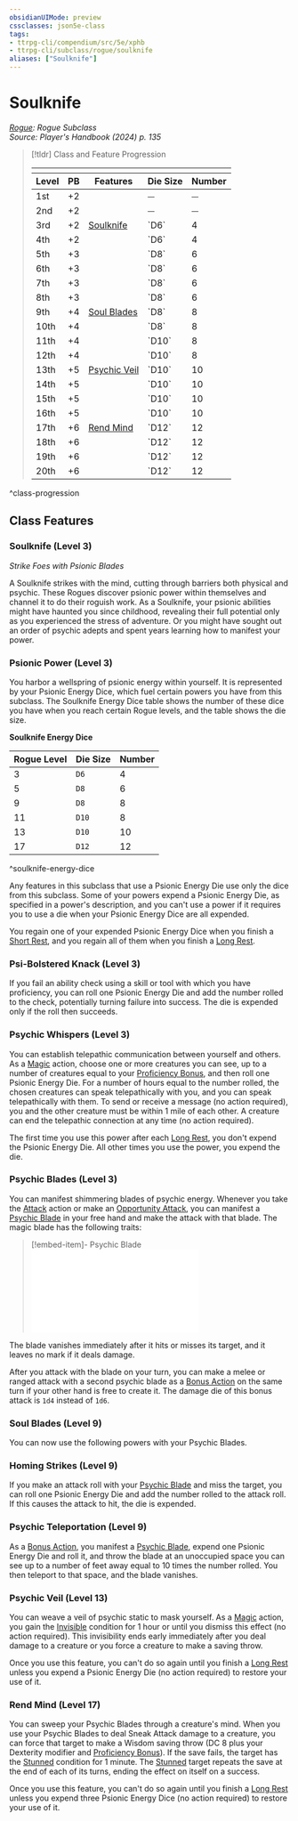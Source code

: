 ```yaml
---
obsidianUIMode: preview
cssclasses: json5e-class
tags:
- ttrpg-cli/compendium/src/5e/xphb
- ttrpg-cli/subclass/rogue/soulknife
aliases: ["Soulknife"]
---
```

# Soulknife
*[Rogue](./rogue-xphb.md): Rogue Subclass*  
*Source: Player's Handbook (2024) p. 135*  

> [!tldr] Class and Feature Progression
> 
> <table class="class-progression">
> <thead>
> <tr><th colspan='5'></th></tr>
> <tr class="class-progression"><th class"level">Level</th><th class"pb">PB</th><th class"feature">Features</th><th class="value"><span class='tip' title='Soulknife Energy Die Size'>Die Size</span></th><th class="value"><span class='tip' title='Soulknife Energy Die Number'>Number</span></th></tr>
> </thead><tbody>
> <tr class="class-progression"><td class"level">1st</td><td class"pb">+2</td><td class"feature"></td><td class="value">⏤</td><td class="value">⏤</td></tr>
> <tr class="class-progression"><td class"level">2nd</td><td class"pb">+2</td><td class"feature"></td><td class="value">⏤</td><td class="value">⏤</td></tr>
> <tr class="class-progression"><td class"level">3rd</td><td class"pb">+2</td><td class"feature"><a href='#Soulknife (Level 3)' class='internal-link'>Soulknife</a></td><td class="value">`D6`</td><td class="value">4</td></tr>
> <tr class="class-progression"><td class"level">4th</td><td class"pb">+2</td><td class"feature"></td><td class="value">`D6`</td><td class="value">4</td></tr>
> <tr class="class-progression"><td class"level">5th</td><td class"pb">+3</td><td class"feature"></td><td class="value">`D8`</td><td class="value">6</td></tr>
> <tr class="class-progression"><td class"level">6th</td><td class"pb">+3</td><td class"feature"></td><td class="value">`D8`</td><td class="value">6</td></tr>
> <tr class="class-progression"><td class"level">7th</td><td class"pb">+3</td><td class"feature"></td><td class="value">`D8`</td><td class="value">6</td></tr>
> <tr class="class-progression"><td class"level">8th</td><td class"pb">+3</td><td class"feature"></td><td class="value">`D8`</td><td class="value">6</td></tr>
> <tr class="class-progression"><td class"level">9th</td><td class"pb">+4</td><td class"feature"><a href='#Soul Blades (Level 9)' class='internal-link'>Soul Blades</a></td><td class="value">`D8`</td><td class="value">8</td></tr>
> <tr class="class-progression"><td class"level">10th</td><td class"pb">+4</td><td class"feature"></td><td class="value">`D8`</td><td class="value">8</td></tr>
> <tr class="class-progression"><td class"level">11th</td><td class"pb">+4</td><td class"feature"></td><td class="value">`D10`</td><td class="value">8</td></tr>
> <tr class="class-progression"><td class"level">12th</td><td class"pb">+4</td><td class"feature"></td><td class="value">`D10`</td><td class="value">8</td></tr>
> <tr class="class-progression"><td class"level">13th</td><td class"pb">+5</td><td class"feature"><a href='#Psychic Veil (Level 13)' class='internal-link'>Psychic Veil</a></td><td class="value">`D10`</td><td class="value">10</td></tr>
> <tr class="class-progression"><td class"level">14th</td><td class"pb">+5</td><td class"feature"></td><td class="value">`D10`</td><td class="value">10</td></tr>
> <tr class="class-progression"><td class"level">15th</td><td class"pb">+5</td><td class"feature"></td><td class="value">`D10`</td><td class="value">10</td></tr>
> <tr class="class-progression"><td class"level">16th</td><td class"pb">+5</td><td class"feature"></td><td class="value">`D10`</td><td class="value">10</td></tr>
> <tr class="class-progression"><td class"level">17th</td><td class"pb">+6</td><td class"feature"><a href='#Rend Mind (Level 17)' class='internal-link'>Rend Mind</a></td><td class="value">`D12`</td><td class="value">12</td></tr>
> <tr class="class-progression"><td class"level">18th</td><td class"pb">+6</td><td class"feature"></td><td class="value">`D12`</td><td class="value">12</td></tr>
> <tr class="class-progression"><td class"level">19th</td><td class"pb">+6</td><td class"feature"></td><td class="value">`D12`</td><td class="value">12</td></tr>
> <tr class="class-progression"><td class"level">20th</td><td class"pb">+6</td><td class"feature"></td><td class="value">`D12`</td><td class="value">12</td></tr>
> </tbody></table>

^class-progression


## Class Features

### Soulknife (Level 3)

*Strike Foes with Psionic Blades*

A Soulknife strikes with the mind, cutting through barriers both physical and psychic. These Rogues discover psionic power within themselves and channel it to do their roguish work. As a Soulknife, your psionic abilities might have haunted you since childhood, revealing their full potential only as you experienced the stress of adventure. Or you might have sought out an order of psychic adepts and spent years learning how to manifest your power.

### Psionic Power (Level 3)

You harbor a wellspring of psionic energy within yourself. It is represented by your Psionic Energy Dice, which fuel certain powers you have from this subclass. The Soulknife Energy Dice table shows the number of these dice you have when you reach certain Rogue levels, and the table shows the die size.

**Soulknife Energy Dice**

| Rogue Level | Die Size | Number |
|-------------|----------|--------|
| 3 | `D6` | 4 |
| 5 | `D8` | 6 |
| 9 | `D8` | 8 |
| 11 | `D10` | 8 |
| 13 | `D10` | 10 |
| 17 | `D12` | 12 |
^soulknife-energy-dice

Any features in this subclass that use a Psionic Energy Die use only the dice from this subclass. Some of your powers expend a Psionic Energy Die, as specified in a power's description, and you can't use a power if it requires you to use a die when your Psionic Energy Dice are all expended.

You regain one of your expended Psionic Energy Dice when you finish a [Short Rest](Misc%20Files/CLI/rules/variant-rules/short-rest-xphb.md), and you regain all of them when you finish a [Long Rest](Misc%20Files/CLI/rules/variant-rules/long-rest-xphb.md).

### Psi-Bolstered Knack (Level 3)

If you fail an ability check using a skill or tool with which you have proficiency, you can roll one Psionic Energy Die and add the number rolled to the check, potentially turning failure into success. The die is expended only if the roll then succeeds.

### Psychic Whispers (Level 3)

You can establish telepathic communication between yourself and others. As a [Magic](Misc%20Files/CLI/rules/actions.md#Magic) action, choose one or more creatures you can see, up to a number of creatures equal to your [Proficiency Bonus](Misc%20Files/CLI/rules/variant-rules/proficiency-xphb.md), and then roll one Psionic Energy Die. For a number of hours equal to the number rolled, the chosen creatures can speak telepathically with you, and you can speak telepathically with them. To send or receive a message (no action required), you and the other creature must be within 1 mile of each other. A creature can end the telepathic connection at any time (no action required).

The first time you use this power after each [Long Rest](Misc%20Files/CLI/rules/variant-rules/long-rest-xphb.md), you don't expend the Psionic Energy Die. All other times you use the power, you expend the die.

### Psychic Blades (Level 3)

You can manifest shimmering blades of psychic energy. Whenever you take the [Attack](Misc%20Files/CLI/rules/actions.md#Attack) action or make an [Opportunity Attack](Misc%20Files/CLI/rules/actions.md#Opportunity%20Attack), you can manifest a [Psychic Blade](Misc%20Files/CLI/compendium/items/psychic-blade-xphb.md) in your free hand and make the attack with that blade. The magic blade has the following traits:

> [!embed-item]- Psychic Blade
> ![Psychic Blade](Misc%20Files/CLI/compendium/items/psychic-blade-xphb.md)

The blade vanishes immediately after it hits or misses its target, and it leaves no mark if it deals damage.

After you attack with the blade on your turn, you can make a melee or ranged attack with a second psychic blade as a [Bonus Action](Misc%20Files/CLI/rules/variant-rules/bonus-action-xphb.md) on the same turn if your other hand is free to create it. The damage die of this bonus attack is `1d4` instead of `1d6`.

### Soul Blades (Level 9)

You can now use the following powers with your Psychic Blades.

### Homing Strikes (Level 9)

If you make an attack roll with your [Psychic Blade](Misc%20Files/CLI/compendium/items/psychic-blade-xphb.md) and miss the target, you can roll one Psionic Energy Die and add the number rolled to the attack roll. If this causes the attack to hit, the die is expended.

### Psychic Teleportation (Level 9)

As a [Bonus Action](Misc%20Files/CLI/rules/variant-rules/bonus-action-xphb.md), you manifest a [Psychic Blade](Misc%20Files/CLI/compendium/items/psychic-blade-xphb.md), expend one Psionic Energy Die and roll it, and throw the blade at an unoccupied space you can see up to a number of feet away equal to 10 times the number rolled. You then teleport to that space, and the blade vanishes.

### Psychic Veil (Level 13)

You can weave a veil of psychic static to mask yourself. As a [Magic](Misc%20Files/CLI/rules/actions.md#Magic) action, you gain the [Invisible](Misc%20Files/CLI/rules/conditions.md#Invisible) condition for 1 hour or until you dismiss this effect (no action required). This invisibility ends early immediately after you deal damage to a creature or you force a creature to make a saving throw.

Once you use this feature, you can't do so again until you finish a [Long Rest](Misc%20Files/CLI/rules/variant-rules/long-rest-xphb.md) unless you expend a Psionic Energy Die (no action required) to restore your use of it.

### Rend Mind (Level 17)

You can sweep your Psychic Blades through a creature's mind. When you use your Psychic Blades to deal Sneak Attack damage to a creature, you can force that target to make a Wisdom saving throw (DC 8 plus your Dexterity modifier and [Proficiency Bonus](Misc%20Files/CLI/rules/variant-rules/proficiency-xphb.md)). If the save fails, the target has the [Stunned](Misc%20Files/CLI/rules/conditions.md#Stunned) condition for 1 minute. The [Stunned](Misc%20Files/CLI/rules/conditions.md#Stunned) target repeats the save at the end of each of its turns, ending the effect on itself on a success.

Once you use this feature, you can't do so again until you finish a [Long Rest](Misc%20Files/CLI/rules/variant-rules/long-rest-xphb.md) unless you expend three Psionic Energy Dice (no action required) to restore your use of it.